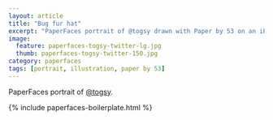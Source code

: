 ```yaml
---
layout: article
title: "Bug fur hat"
excerpt: "PaperFaces portrait of @togsy drawn with Paper by 53 on an iPad."
image: 
  feature: paperfaces-togsy-twitter-lg.jpg
  thumb: paperfaces-togsy-twitter-150.jpg
category: paperfaces
tags: [portrait, illustration, paper by 53]
---
```


PaperFaces portrait of [@togsy](http://twitter.com/togsy).

{% include paperfaces-boilerplate.html %}